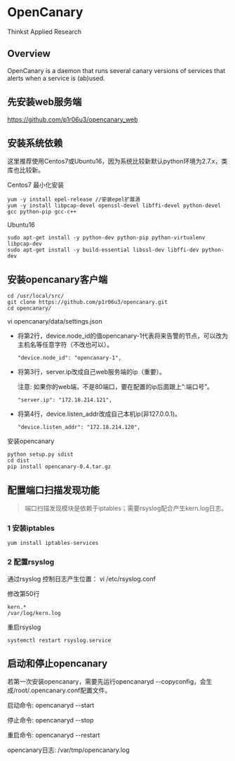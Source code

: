 OpenCanary
=================
Thinkst Applied Research

Overview
----------

OpenCanary is a daemon that runs several canary versions of services that alerts when a service is (ab)used.

先安装web服务端
----------------
https://github.com/p1r06u3/opencanary_web


安装系统依赖
----------------
这里推荐使用Centos7或Ubuntu16，因为系统比较新默认python环境为2.7.x，类库也比较新。

Centos7 最小化安装
```
yum -y install epel-release //安装epel扩展源
yum -y install libpcap-devel openssl-devel libffi-devel python-devel gcc python-pip gcc-c++
```

Ubuntu16
```
sudo apt-get install -y python-dev python-pip python-virtualenv libpcap-dev
sudo apt-get install -y build-essential libssl-dev libffi-dev python-dev
```



安装opencanary客户端
----------

```
cd /usr/local/src/
git clone https://github.com/p1r06u3/opencanary.git
cd opencanary/
```

vi opencanary/data/settings.json

* 将第2行，device.node_id的值opencanary-1代表将来告警的节点，可以改为主机名等任意字符（不改也可以）。

    ```
    "device.node_id": "opencanary-1",
    ```

* 将第3行，server.ip改成自己web服务端的ip（重要）。

    注意: 如果你的web端，不是80端口，要在配置的ip后面跟上“:端口号”。

    ```
    "server.ip": "172.18.214.121",
    ```

* 将第4行，device.listen_addr改成自己本机ip(非127.0.0.1)。

    ```
    "device.listen_addr": "172.18.214.120",
    ```

安装opencanary
```
python setup.py sdist
cd dist
pip install opencanary-0.4.tar.gz
```

配置端口扫描发现功能
----------------------
>端口扫描发现模块是依赖于iptables；需要rsyslog配合产生kern.log日志。


### 1 安装iptables

```
yum install iptables-services
```

### 2 配置rsyslog

通过rsyslog 控制日志产生位置： vi /etc/rsyslog.conf

修改第50行
```
kern.*                                                 /var/log/kern.log
```
重启rsyslog

```
systemctl restart rsyslog.service
```

启动和停止opencanary
----------------------

若第一次安装opencanary，需要先运行opencanaryd --copyconfig，会生成/root/.opencanary.conf配置文件。

启动命令: opencanaryd --start

停止命令: opencanaryd --stop

重启命令: opencanaryd --restart

opencanary日志: /var/tmp/opencanary.log


